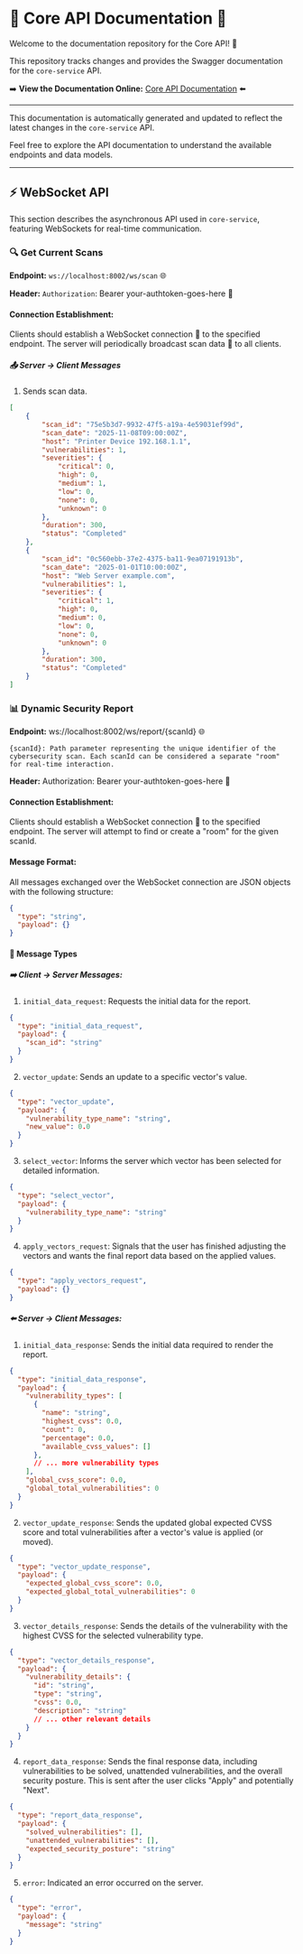 # 🚀 Core API Documentation 🚀

Welcome to the documentation repository for the Core API! 📖

This repository tracks changes and provides the Swagger documentation for the `core-service` API.

➡️ **View the Documentation Online:** [Core API Documentation](https://kptm-tools.github.io/kptm-docs/) ⬅️

---

This documentation is automatically generated and updated to reflect the latest changes in the `core-service` API.

Feel free to explore the API documentation to understand the available endpoints and data models.

---

## ⚡ WebSocket API 

This section describes the asynchronous API used in `core-service`, featuring WebSockets for real-time communication.

### 🔍 Get Current Scans

**Endpoint:** `ws://localhost:8002/ws/scan` 🌐

**Header:** `Authorization`: Bearer your-authtoken-goes-here 🔑


#### Connection Establishment:

Clients should establish a WebSocket connection 🔗 to the specified endpoint. The server will periodically broadcast scan data 📢 to all clients. 

##### 📤 Server -> Client Messages

1. Sends scan data.

```json
[
    {
        "scan_id": "75e5b3d7-9932-47f5-a19a-4e59031ef99d",
        "scan_date": "2025-11-08T09:00:00Z",
        "host": "Printer Device 192.168.1.1",
        "vulnerabilities": 1,
        "severities": {
            "critical": 0,
            "high": 0,
            "medium": 1,
            "low": 0,
            "none": 0,
            "unknown": 0
        },
        "duration": 300,
        "status": "Completed"
    },
    {
        "scan_id": "0c560ebb-37e2-4375-ba11-9ea07191913b",
        "scan_date": "2025-01-01T10:00:00Z",
        "host": "Web Server example.com",
        "vulnerabilities": 1,
        "severities": {
            "critical": 1,
            "high": 0,
            "medium": 0,
            "low": 0,
            "none": 0,
            "unknown": 0
        },
        "duration": 300,
        "status": "Completed"
    }
]
```

### 📊 Dynamic Security Report

**Endpoint:** ws://localhost:8002/ws/report/{scanId} 🌐

    {scanId}: Path parameter representing the unique identifier of the cybersecurity scan. Each scanId can be considered a separate "room" for real-time interaction.

**Header:** Authorization: Bearer your-authtoken-goes-here 🔑

#### Connection Establishment:

Clients should establish a WebSocket connection 🔗 to the specified endpoint. The server will attempt to find or create a "room" for the given scanId.

#### Message Format:

All messages exchanged over the WebSocket connection are JSON objects with the following structure:

```json
{
  "type": "string",
  "payload": {}
}
```

#### 💬 Message Types

##### ➡️ Client -> Server Messages:

1. `initial_data_request`: Requests the initial data for the report.

```json
{
  "type": "initial_data_request",
  "payload": {
    "scan_id": "string"
  }
}
```

2. `vector_update`: Sends an update to a specific vector's value.

```json
{
  "type": "vector_update",
  "payload": {
    "vulnerability_type_name": "string",
    "new_value": 0.0
  }
}
```

3. `select_vector`: Informs the server which vector has been selected for detailed information.

```json
{
  "type": "select_vector",
  "payload": {
    "vulnerability_type_name": "string"
  }
}
```

4. `apply_vectors_request`: Signals that the user has finished adjusting the vectors and wants the final report data based on the applied values.

```json
{
  "type": "apply_vectors_request",
  "payload": {}
}
```

##### ⬅️ Server -> Client Messages:

1. `initial_data_response`: Sends the initial data required to render the report.

```json
{
  "type": "initial_data_response",
  "payload": {
    "vulnerability_types": [
      {
        "name": "string",
        "highest_cvss": 0.0,
        "count": 0,
        "percentage": 0.0,
        "available_cvss_values": []
      },
      // ... more vulnerability types
    ],
    "global_cvss_score": 0.0,
    "global_total_vulnerabilities": 0
  }
}
```

2. `vector_update_response`: Sends the updated global expected CVSS score and total vulnerabilities after a vector's value is applied (or moved).

```json
{
  "type": "vector_update_response",
  "payload": {
    "expected_global_cvss_score": 0.0,
    "expected_global_total_vulnerabilities": 0
  }
}
```

3. `vector_details_response`: Sends the details of the vulnerability with the highest CVSS for the selected vulnerability type.

```json
{
  "type": "vector_details_response",
  "payload": {
    "vulnerability_details": {
      "id": "string",
      "type": "string",
      "cvss": 0.0,
      "description": "string"
      // ... other relevant details
    }
  }
}
```

4. `report_data_response`: Sends the final response data, including vulnerabilities to be solved, unattended vulnerabilities, and the overall security posture. This is sent after the user clicks "Apply" and potentially "Next".

```json
{
  "type": "report_data_response",
  "payload": {
    "solved_vulnerabilities": [],
    "unattended_vulnerabilities": [],
    "expected_security_posture": "string"
  }
}
```

5. `error`: Indicated an error occurred on the server.

```json
{
  "type": "error",
  "payload": {
    "message": "string"
  }
}
```
